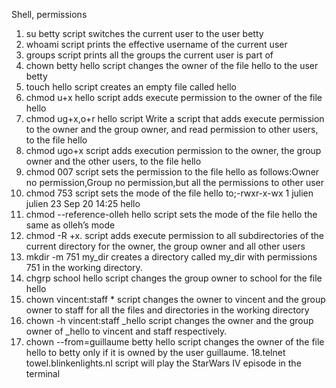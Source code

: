 Shell, permissions
1. su betty script  switches the current user to the user betty
2. whoami script prints the effective username of the current user
3. groups script prints all the groups the current user is part of
4. chown betty hello script changes the owner of the file hello to the user betty
5. touch hello script creates an empty file called hello
6. chmod u+x hello script adds execute permission to the owner of the file hello
7. chmod ug+x,o+r hello script Write a script that adds execute permission to the owner and the group owner, and read permission to other users, to the file hello
8. chmod ugo+x script adds execution permission to the owner, the group owner and the other users, to the file hello
9. chmod 007 script sets the permission to the file hello as follows:Owner no permission,Group no permission,but all the permissions to other user
10. chmod 753 script sets the mode of the file hello to;-rwxr-x-wx 1 julien julien 23 Sep 20 14:25 hello
11. chmod --reference-olleh hello script sets the mode of the file hello the same as olleh’s mode
12. chmod -R +x. script adds execute permission to all subdirectories of the current directory for the owner, the group owner and all other users
13. mkdir -m 751 my_dir creates a directory called my_dir with permissions 751 in the working directory.
14. chgrp school hello script changes the group owner to school for the file hello
15. chown vincent:staff * script changes the owner to vincent and the group owner to staff for all the files and directories in the working directory
16. chown -h vincent:staff _hello script changes the owner and the group owner of _hello to vincent and staff respectively.
17. chown --from=guillaume betty hello script changes the owner of the file hello to betty only if it is owned by the user guillaume.
18.telnet towel.blinkenlights.nl script will play the StarWars IV episode in the terminal
